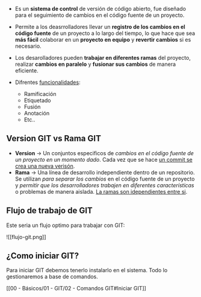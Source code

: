 - Es un **sistema de control** de versión de código abierto, fue diseñado para el seguimiento de cambios en el código fuente de un proyecto.

- Permite a los deasrrolladores llevar un **registro de los cambios en el código fuente** de un proyecto a lo largo del tiempo, lo que hace que sea **más fácil** colaborar en un **proyecto en equipo** y **revertir cambios** si es necesario.

- Los desarolladores pueden **trabajar en diferentes ramas** del proyecto, realizar **cambios en paralelo** y **fusionar sus cambios** de manera eficiente.

- Difrentes <u>funcionalidades</u>:
	- Ramificación
	- Etiquetado
	- Fusión
	- Anotación
	- Etc..

## Version GIT vs Rama GIT
- **Version** -> Un conjuntos especificos de *cambios en el código fuente de un proyecto en un momento dado*. Cada vez que se hace <u>un commit se crea una nueva verisón</u>.
- **Rama** -> Una línea de desarrollo independiente dentro de un repositorio. Se utilizan *para separar los cambios* en el código fuente de un proyecto y *permitir que los desarrolladores trabajen en diferentes características* o problemas de manera aislada. <u>La ramas son idependientes entre si</u>.

## Flujo de trabajo de GIT
Este seria un flujo optimo para trabajar con GIT:

![[flujo-git.png]]

## ¿Como iniciar GIT?

Para iniciar GIT debemos tenerlo instalarlo en el sistema. Todo lo gestionaremos a base de comandos.

[[00 - Básicos/01 - GIT/02 - Comandos GIT#Iniciar GIT]]

